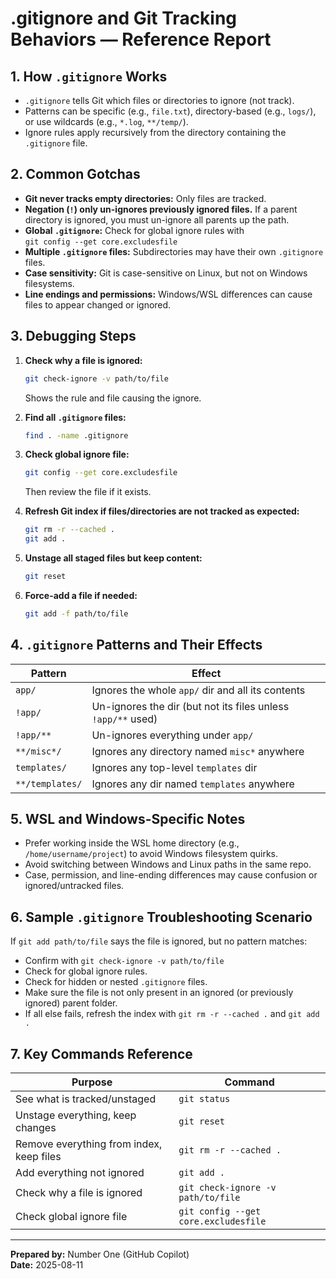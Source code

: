 # .gitignore and Git Tracking Behaviors — Reference Report

## 1. How `.gitignore` Works

- `.gitignore` tells Git which files or directories to ignore (not track).
- Patterns can be specific (e.g., `file.txt`), directory-based (e.g., `logs/`), or use wildcards (e.g., `*.log`, `**/temp/`).
- Ignore rules apply recursively from the directory containing the `.gitignore` file.

## 2. Common Gotchas

- **Git never tracks empty directories:** Only files are tracked.
- **Negation (`!`) only un-ignores previously ignored files.** If a parent directory is ignored, you must un-ignore all parents up the path.
- **Global `.gitignore`:** Check for global ignore rules with  
  `git config --get core.excludesfile`
- **Multiple `.gitignore` files:** Subdirectories may have their own `.gitignore` files.
- **Case sensitivity:** Git is case-sensitive on Linux, but not on Windows filesystems.
- **Line endings and permissions:** Windows/WSL differences can cause files to appear changed or ignored.

## 3. Debugging Steps

1. **Check why a file is ignored:**
   ```sh
   git check-ignore -v path/to/file
   ```
   Shows the rule and file causing the ignore.

2. **Find all `.gitignore` files:**
   ```sh
   find . -name .gitignore
   ```

3. **Check global ignore file:**
   ```sh
   git config --get core.excludesfile
   ```
   Then review the file if it exists.

4. **Refresh Git index if files/directories are not tracked as expected:**
   ```sh
   git rm -r --cached .
   git add .
   ```

5. **Unstage all staged files but keep content:**
   ```sh
   git reset
   ```

6. **Force-add a file if needed:**
   ```sh
   git add -f path/to/file
   ```

## 4. `.gitignore` Patterns and Their Effects

| Pattern         | Effect                                                        |
|-----------------|--------------------------------------------------------------|
| `app/`          | Ignores the whole `app/` dir and all its contents            |
| `!app/`         | Un-ignores the dir (but not its files unless `!app/**` used) |
| `!app/**`       | Un-ignores everything under `app/`                           |
| `**/misc*/`     | Ignores any directory named `misc*` anywhere                 |
| `templates/`    | Ignores any top-level `templates` dir                        |
| `**/templates/` | Ignores any dir named `templates` anywhere                   |

## 5. WSL and Windows-Specific Notes

- Prefer working inside the WSL home directory (e.g., `/home/username/project`) to avoid Windows filesystem quirks.
- Avoid switching between Windows and Linux paths in the same repo.
- Case, permission, and line-ending differences may cause confusion or ignored/untracked files.

## 6. Sample `.gitignore` Troubleshooting Scenario

If `git add path/to/file` says the file is ignored, but no pattern matches:
- Confirm with `git check-ignore -v path/to/file`
- Check for global ignore rules.
- Check for hidden or nested `.gitignore` files.
- Make sure the file is not only present in an ignored (or previously ignored) parent folder.
- If all else fails, refresh the index with `git rm -r --cached .` and `git add .`

## 7. Key Commands Reference

| Purpose                                 | Command                                      |
|------------------------------------------|----------------------------------------------|
| See what is tracked/unstaged             | `git status`                                 |
| Unstage everything, keep changes         | `git reset`                                  |
| Remove everything from index, keep files | `git rm -r --cached .`                       |
| Add everything not ignored               | `git add .`                                  |
| Check why a file is ignored              | `git check-ignore -v path/to/file`           |
| Check global ignore file                 | `git config --get core.excludesfile`         |

---

**Prepared by:** Number One (GitHub Copilot)  
**Date:** 2025-08-11
